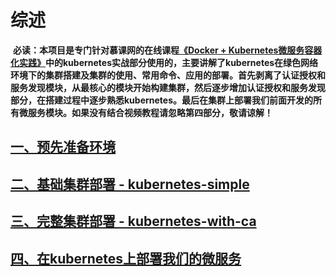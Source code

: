 # 综述

  **必读：本项目是专门针对慕课网的在线课程[《Docker + Kubernetes微服务容器化实践》][5]中的kubernetes实战部分使用的，主要讲解了kubernetes在绿色网络环境下的集群搭建及集群的使用、常用命令、应用的部署。首先剥离了认证授权和服务发现模块，从最核心的模块开始构建集群，然后逐步增加认证授权和服务发现部分，在搭建过程中逐步熟悉kubernetes。最后在集群上部署我们前面开发的所有微服务模块。如果没有结合视频教程请忽略第四部分，敬请谅解！**
  
## [一、预先准备环境][1]
## [二、基础集群部署 - kubernetes-simple][2]
## [三、完整集群部署 - kubernetes-with-ca][3]
## [四、在kubernetes上部署我们的微服务][4]








  [1]: https://github.com/shengjianzhou/kubernetes-starter/blob/master/docs/1-pre.md
  [2]: https://github.com/shengjianzhou/kubernetes-starter/blob/master/docs/2-kubernetes-simple.md
  [3]: https://github.com/shengjianzhou/kubernetes-starter/blob/master/docs/3-kubernetes-with-ca.md
  [4]: https://github.com/shengjianzhou/kubernetes-starter/blob/master/docs/4-microservice-deploy.md
  [5]: https://coding.imooc.com/class/198.html
